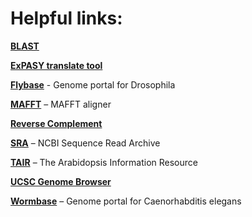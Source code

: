 # Helpful links:

**[BLAST](https://blast.ncbi.nlm.nih.gov/)**

**[ExPASY translate tool](https://web.expasy.org/translate/)**

**[Flybase](https://flybase.org/)** - Genome portal for Drosophila

**[MAFFT](https://mafft.cbrc.jp/alignment/software/)** – MAFFT aligner

**[Reverse Complement](https://www.bioinformatics.org/sms/rev_comp.html)**

**[SRA](https://www.ncbi.nlm.nih.gov/sra)** – NCBI Sequence Read Archive

**[TAIR](https://arabidopsis.org/)** – The Arabidopsis Information Resource

**[UCSC Genome Browser](https://genome.ucsc.edu/cgi-bin/hgGateway)**

**[Wormbase](https://wormbase.org)** – Genome portal for Caenorhabditis elegans
